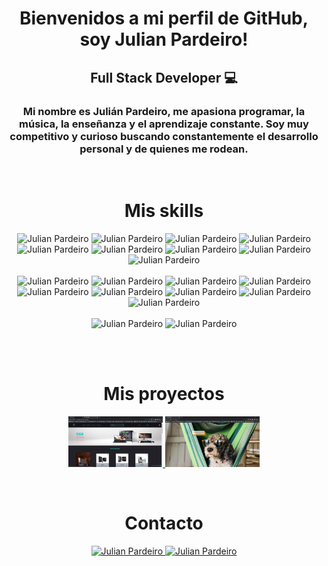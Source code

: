 <!-- ### Hi there 👋 -->

<!--
**Arroxhack/Arroxhack** is a ✨ _special_ ✨ repository because its `README.md` (this file) appears on your GitHub profile.

Here are some ideas to get you started:

- 🔭 I’m currently working on ...
- 🌱 I’m currently learning ...
- 👯 I’m looking to collaborate on ...
- 🤔 I’m looking for help with ...
- 💬 Ask me about ...
- 📫 How to reach me: ...
- 😄 Pronouns: ...
- ⚡ Fun fact: ...
-->

<h1 align='center'>Bienvenidos a mi perfil de GitHub, soy Julian Pardeiro!</h1>

<h2 align="center">Full Stack Developer 💻</h2>

<h3 align="center">Mi nombre es Julián Pardeiro, me apasiona programar, la música, la enseñanza y el aprendizaje constante.
Soy muy competitivo y curioso buscando constantemente el desarrollo personal y de quienes me rodean.</h3><br>



<h1 align="center">Mis skills</h1>
<p align="center">
<img width="6%" src="https://cdn.jsdelivr.net/gh/devicons/devicon/icons/html5/html5-original-wordmark.svg" alt='Julian Pardeiro' />
<img width="6%" src="https://cdn.jsdelivr.net/gh/devicons/devicon/icons/css3/css3-original-wordmark.svg" alt='Julian Pardeiro' />
<img width="6%" src="https://cdn.jsdelivr.net/gh/devicons/devicon/icons/javascript/javascript-original.svg" alt='Julian Pardeiro' />
<img width="6%" src="https://cdn.jsdelivr.net/gh/devicons/devicon/icons/tailwindcss/tailwindcss-original-wordmark.svg" alt='Julian Pardeiro' />
<img width="6%" src="https://cdn.jsdelivr.net/gh/devicons/devicon/icons/bootstrap/bootstrap-original-wordmark.svg" alt='Julian Pardeiro' />
<img width="6%" src="https://cdn.jsdelivr.net/gh/devicons/devicon/icons/sass/sass-original.svg" alt='Julian Pardeiro' />
<img width="6%" src="https://cdn.jsdelivr.net/gh/devicons/devicon/icons/less/less-plain-wordmark.svg" alt='Julian Pardeiro' />
<img width="6%" src="https://cdn.jsdelivr.net/gh/devicons/devicon/icons/react/react-original-wordmark.svg" alt='Julian Pardeiro' />
<img width="6%" src="https://cdn.jsdelivr.net/gh/devicons/devicon/icons/redux/redux-original.svg" alt='Julian Pardeiro' />
  <br><br>
 <img width="6%" src="https://cdn.jsdelivr.net/gh/devicons/devicon/icons/typescript/typescript-original.svg" alt='Julian Pardeiro' />
<img width="6%" src="https://cdn.jsdelivr.net/gh/devicons/devicon/icons/express/express-original-wordmark.svg" alt='Julian Pardeiro' />
<img width="6%" src="https://cdn.jsdelivr.net/gh/devicons/devicon/icons/postgresql/postgresql-original-wordmark.svg" alt='Julian Pardeiro' />
<img width="6%" src="https://cdn.jsdelivr.net/gh/devicons/devicon/icons/sqlite/sqlite-original-wordmark.svg" alt='Julian Pardeiro' />
<img width="6%" src="https://cdn.jsdelivr.net/gh/devicons/devicon/icons/mysql/mysql-original-wordmark.svg" alt='Julian Pardeiro' />
<img width="6%" src="https://cdn.jsdelivr.net/gh/devicons/devicon/icons/sequelize/sequelize-original-wordmark.svg" alt='Julian Pardeiro' />
<img width="6%" src="https://cdn.jsdelivr.net/gh/devicons/devicon/icons/git/git-original-wordmark.svg" alt='Julian Pardeiro' />
<img width="6%" src="https://cdn.jsdelivr.net/gh/devicons/devicon/icons/nodejs/nodejs-original-wordmark.svg" alt='Julian Pardeiro' />
<img width="6%" src="https://cdn.jsdelivr.net/gh/devicons/devicon/icons/babel/babel-original.svg" alt='Julian Pardeiro' />
  <br><br>
<img width="6%" src="https://cdn.jsdelivr.net/gh/devicons/devicon/icons/jquery/jquery-original-wordmark.svg" alt='Julian Pardeiro' />
<img width="6%" src="https://cdn.jsdelivr.net/gh/devicons/devicon/icons/figma/figma-original.svg" alt='Julian Pardeiro' />



</p>
<br>
<br>

 <h1 align="center">Mis proyectos</h1>
 
<p align='center'>
<a href="https://pg-rgb-store-three.vercel.app/">
 <img width="30%" src="./STORE.jpg"/>
 </a>
 <a href="https://frontend-dogs-production.up.railway.app">
 <img width="30%" src="Dogs app.png"/>
 </a>
 </p>

<br>
 <h1 align="center">Contacto</h1>
<p align="center">
<a href="https://www.linkedin.com/in/julian-pardeiro-20b8b268/">
<img width="5%" src="https://cdn.jsdelivr.net/gh/devicons/devicon/icons/linkedin/linkedin-original.svg" alt='Julian Pardeiro'/>
</a>
<a href="mailto:julian.sonido@gmail.com">
<img width="5%" src="https://cdn-icons-png.flaticon.com/512/281/281769.png" alt='Julian Pardeiro'/>
</a>
</p>
